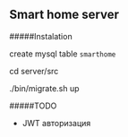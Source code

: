 Smart home server
-----------------

#####Instalation

create mysql table `smarthome`

cd server/src

./bin/migrate.sh up


#####TODO

* JWT авторизация
